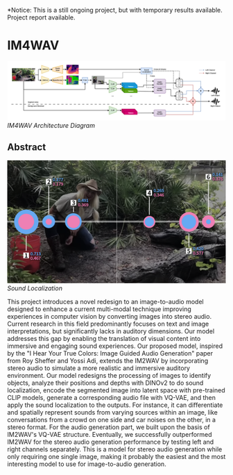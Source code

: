 *Notice: This is a still ongoing project, but with temporary results available. Project report available.

# IM4WAV

![Alt text](Images/IM4WAV-7.png)
*IM4WAV Architecture Diagram*

## Abstract

![Alt text](Images/image-shown.png)
*Sound Localization*

This project introduces a novel redesign to an image-to-audio model designed to enhance a current multi-modal technique improving experiences in computer vision by converting images into stereo audio. Current research in this field predominantly focuses on text and image interpretations, but significantly lacks in auditory dimensions. Our model addresses this gap by enabling the translation of visual content into immersive and engaging sound experiences. Our proposed model, inspired by the "I Hear Your True Colors: Image Guided Audio Generation" paper from Roy Sheffer and Yossi Adi, extends the IM2WAV by incorporating stereo audio to simulate a more realistic and immersive auditory environment. Our model redesigns the processing of images to identify objects, analyze their positions and depths with DINOv2 to do sound localization, encode the segmented image into latent space with pre-trained CLIP models, generate a corresponding audio file with VQ-VAE, and then apply the sound localization to the outputs. For instance, it can differentiate and spatially represent sounds from varying sources within an image, like conversations from a crowd on one side and car noises on the other, in a stereo format. For the audio generation part, we built upon the basis of IM2WAV's VQ-VAE structure. Eventually, we successfully outperformed IM2WAV for the stereo audio generation performance by testing left and right channels separately. This is a model for stereo audio generation while only requiring one single image, making it probably the easiest and the most interesting model to use for image-to-audio generation.
